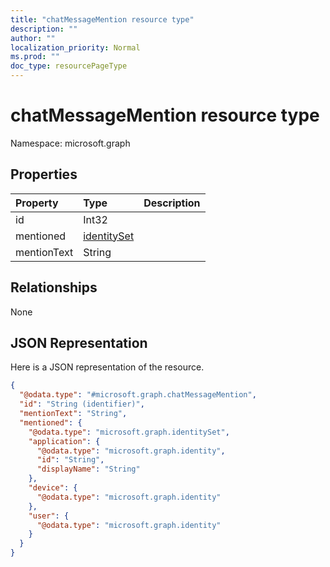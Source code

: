 ```yaml
---
title: "chatMessageMention resource type"
description: ""
author: ""
localization_priority: Normal
ms.prod: ""
doc_type: resourcePageType
---
```


# chatMessageMention resource type


Namespace: microsoft.graph



## Properties
|Property|Type|Description|
|:---|:---|:---|
|id|Int32||
|mentioned|[identitySet](../resources/identityset.md)||
|mentionText|String||

## Relationships
None

## JSON Representation
Here is a JSON representation of the resource.
<!-- {
  "blockType": "resource",
  "@odata.type": "microsoft.graph.chatMessageMention"
}
-->
``` json
{
  "@odata.type": "#microsoft.graph.chatMessageMention",
  "id": "String (identifier)",
  "mentionText": "String",
  "mentioned": {
    "@odata.type": "microsoft.graph.identitySet",
    "application": {
      "@odata.type": "microsoft.graph.identity",
      "id": "String",
      "displayName": "String"
    },
    "device": {
      "@odata.type": "microsoft.graph.identity"
    },
    "user": {
      "@odata.type": "microsoft.graph.identity"
    }
  }
}
```

